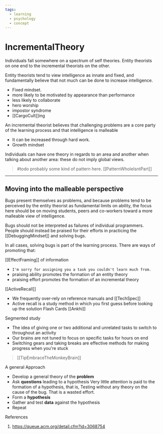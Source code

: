 ```yaml
---
tags:
  - learning
  - psychology
  - concept
---
```

# IncrementalTheory

Individuals fall somewhere on a spectrum of self theories. Entity theorists on one end to the incremental theorists on the other.

Entity theorists tend to view intelligence as innate and fixed, and fundamentally believe that not much can be done to increase intelligence.  

* Fixed mindset.
* more likely to be motivated by appearance than performance
* less likely to collaborate
* hero worship
* impostor syndrome
* [[CargoCult]]ing

An incremental theorist believes that challenging problems are a core party of the learning process and that intelligence is malleable

* It can be increased through hard work.  
* Growth mindset

Individuals can have one theory in regards to an area and another when talking about another area: these do not imply global views.

> #todo probably some kind of pattern here. [[PatternWholeIsntPart]]

___

## Moving into the malleable perspective

Bugs present themselves as problems, and because problems tend to be perceived by the entity theorist as fundamental limits on ability, the focus here should be on moving students, peers and co-workers toward a more malleable view of intelligence.

Bugs should not be interpreted as failures of individual programmers.
People should instead be praised for their efforts in practicing the [[DebuggingMindset]] and solving bugs.

In all cases, solving bugs is part of the learning process. There are ways of promoting that:

[[EffectFraming]] of information

* `I'm sorry for assigning you a task you couldn't learn much from.`
* praising ability promotes the formation of an entity theory
* praising effort promotes the formation of an incremental theory

[[ActiveRecall]]

* We frequently over-rely on reference manuals and [[TechSpec]]
* Active recall is a study method in which you first guess before looking up the solution
    Flash Cards
    [[Ankhi]]

Segmented study

* The idea of giving one or two additional and unrelated tasks to switch to throughout an activity
* Our brains are not tuned to focus on specific tasks for hours on end
* Switching gears and taking breaks are effective methods for making progress when you're stuck

> [[TipEmbraceTheMonkeyBrain]]

A general Approach

* Develop a general theory of the __problem__
* Ask __questions__ leading to a hypothesis
  Very little attention is paid to the formation of a hypothesis, that is,
  Testing without any theory on the cause of the bug. That is a wasted effort.
* Form a __hypothesis__
* Gather and test __data__ against the hypothesis
* Repeat

References

1. <https://queue.acm.org/detail.cfm?id=3068754>

